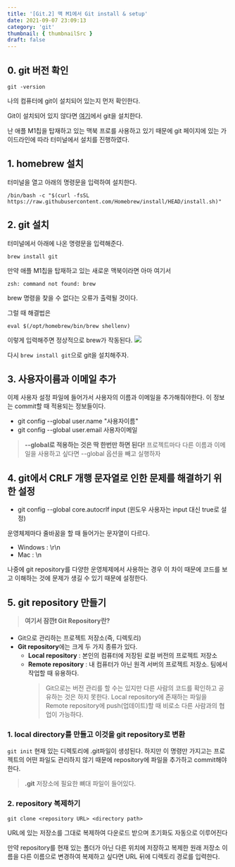 ```yaml
---
title: '[Git.2] 맥 M1에서 Git install & setup'
date: 2021-09-07 23:09:13
category: 'git'
thumbnail: { thumbnailSrc }
draft: false
---
```


## 0. git 버전 확인

```
git -version
```

나의 컴퓨터에 git이 설치되어 있는지 먼저 확인한다.

Git이 설치되어 있지 않다면 [여기](https://git-scm.com/)에서 git을 설치한다.

난 애플 M1칩을 탑재하고 있는 맥북 프로를 사용하고 있기 때문에 git 페이지에 있는 가이드라인에 따라 터미널에서 설치를 진행하였다.

## 1. homebrew 설치

터미널을 열고 아래의 명령문을 입력하여 설치한다.

```
/bin/bash -c "$(curl -fsSL https://raw.githubusercontent.com/Homebrew/install/HEAD/install.sh)"
```

## 2. git 설치

터미널에서 아래에 나온 명령문을 입력해준다.

`brew install git`
<br>

만약 애플 M1칩을 탑재하고 있는 새로운 맥북이라면 아마 여기서

```
zsh: command not found: brew
```

brew 명령을 찾을 수 없다는 오류가 출력될 것이다.
<br>

그럴 때 해결법은

```
eval $(/opt/homebrew/bin/brew shellenv)
```

이렇게 입력해주면 정상적으로 brew가 작동된다.
![](https://images.velog.io/images/silviaoh/post/5faf3f55-6dbf-4408-8e9c-1dfe47b240d8/image.png)

다시 `brew install git`으로 git을 설치해주자.

## 3. 사용자이름과 이메일 추가

이제 사용자 설정 파일에 들어가서 사용자의 이름과 이메일을 추가해줘야한다. 이 정보는 commit할 때 적용되는 정보들이다.

- git config --global user.name "사용자이름"
- git config --global user.email 사용자이메일

> **--global로 적용하는 것은 딱 한번만 하면 된다!**
> 프로젝트마다 다른 이름과 이메일을 사용하고 싶다면 --global 옵션을 빼고 실행하자

## 4. git에서 CRLF 개행 문자열로 인한 문제를 해결하기 위한 설정

- git config --global core.autocrlf input
  (윈도우 사용자는 input 대신 true로 설정)

운영체제마다 줄바꿈을 할 때 들어가는 문자열이 다르다.

- Windows : \r\n
- Mac : \n

나중에 git repository를 다양한 운영체제에서 사용하는 경우 이 차이 때문에 코드를 보고 이해하는 것에 문제가 생길 수 있기 때문에 설정한다.

## 5. git repository 만들기

> **여기서 잠깐❗️ Git Repository란?**

- Git으로 관리하는 프로젝트 저장소(즉, 디렉토리)
- **Git repository**에는 크게 두 가지 종류가 있다.
  - **Local repository** : 본인의 컴퓨터에 저장된 로컬 버전의 프로젝트 저장소
  - **Remote repository** : 내 컴퓨터가 아닌 원격 서버의 프로젝트 저장소. 팀에서 작업할 때 유용하다.
    > Git으로는 버전 관리를 할 수는 있지만 다른 사람의 코드를 확인하고 공유하는 것은 하지 못한다. Local repository에 존재하는 파일을 Remote repository에 push(업데이트)할 때 비로소 다른 사람과의 협업이 가능하다.

### 1. local directory를 만들고 이것을 git repository로 변환

`git init`
현재 있는 디렉토리에 .git파일이 생성된다. 하지만 이 명령만 가지고는 프로젝트의 어떤 파일도 관리하지 않기 때문에 repository에 파일을 추가하고 commit해야 한다.

> **.git**
> 저장소에 필요한 뼈대 파일이 들어있다.

### 2. repository 복제하기

`git clone <repository URL> <directory path>`

URL에 있는 저장소를 그대로 복제하여 다운로드 받으며 초기화도 자동으로 이루어진다

만약 repository를 현재 있는 폴더가 아닌 다른 위치에 저장하고 복제한 원래 저장소 이름을 다른 이름으로 변경하여 복제하고 싶다면 URL 뒤에 디렉토리 경로를 입력한다.
